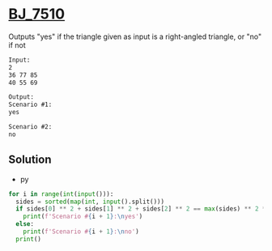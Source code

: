 # [BJ_7510](https://acmicpc.net/problem/7510)

Outputs "yes" if the triangle given as input is a right-angled triangle, or "no" if not

```txt
Input:
2
36 77 85
40 55 69

Output:
Scenario #1:
yes

Scenario #2:
no
```

## Solution

* py

```py
for i in range(int(input())):
  sides = sorted(map(int, input().split()))
  if sides[0] ** 2 + sides[1] ** 2 + sides[2] ** 2 == max(sides) ** 2 * 2:
    print(f'Scenario #{i + 1}:\nyes')
  else:
    print(f'Scenario #{i + 1}:\nno')
  print()
```
